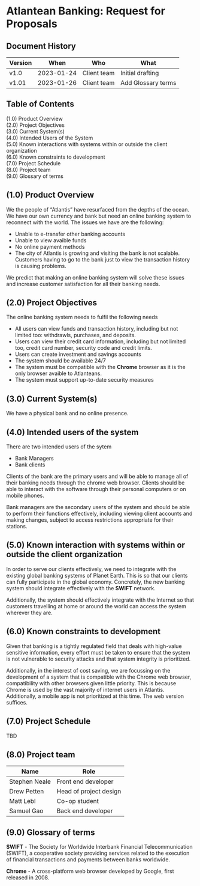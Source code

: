 Atlantean Banking: Request for Proposals
========================================

## Document History

| Version | When            | Who                    | What                                      |
| ---     | ---             | ---                    | ---                                       |
| v1.0    | 2023-01-24      | Client team            | Initial drafting                          |
| v1.01   | 2023-01-26      | Client team            | Add Glossary terms                        |

## Table of Contents

(1.0) Product Overview  
(2.0) Project Objectives  
(3.0) Current System(s)  
(4.0) Intended Users of the System  
(5.0) Known interactions with systems within or outside the client organization  
(6.0) Known constraints to development  
(7.0) Project Schedule  
(8.0) Project team  
(9.0) Glossary of terms  

## (1.0) Product Overview

We the people of “Atlantis” have resurfaced from the depths of the ocean. We have our own currency and bank but need an online banking system to reconnect with the world. The issues we have are the following:

- Unable to e-transfer other banking accounts
- Unable to view avaible funds
- No online payment methods
- The city of Atlantis is growing and visiting the bank is not scalable. Customers having to go to the bank just to view the transaction history is causing problems. 

We predict that making an online banking system will solve these issues and increase customer satisfaction for all their banking needs. 

## (2.0) Project Objectives

The online banking system needs to fulfil the following needs

- All users can view funds and transaction history, including but not limited too: withdrawls, purchases, and deposits. 
- Users can view their credit card information, including but not limited too, credit card number, security code and credit limits.
- Users can create investment and savings accounts
- The system should be available 24/7
- The system must be compatible with the **Chrome** browser as it is the only browser avaible to Atlanteans.
- The system must support up-to-date security measures

## (3.0) Current System(s)

We have a physical bank and no online presence.

## (4.0) Intended users of the system

There are two intended users of the sytem
- Bank Managers
- Bank clients

 Clients of the bank are the primary users and will be able to manage all of their banking needs through the chrome web browser. Clients should be able to interact with the software through their personal computers or on mobile phones.
 
 Bank managers are the secondary users of the system and should be able to perform their functions effectively, including viewing client accounts and making changes, subject to access restrictions appropriate for their stations.
 

## (5.0) Known interaction with systems within or outside the client organization

In order to serve our clients effectively, we need to integrate with the existing global banking
systems of Planet Earth. This is so that our clients can fully participate in the global economy.
Concretely, the new banking system should integrate effectively with the **SWIFT** network.

Additionally, the system should effectively integrate with the Internet so that customers travelling
at home or around the world can access the system wherever they are.

## (6.0) Known constraints to development

Given that banking is a tightly regulated field that deals with high-value sensitive information,
every effort must be taken to ensure that the system is not vulnerable to security attacks and
that system integrity is prioritized.

Additionally, in the interest of cost saving, we are focussing on the development of a system that
is compatible with the Chrome web browser, compatibility with other browsers given little priority.
This is because Chrome is used by the vast majority of internet users in Atlantis. Additionally,
a mobile app is not prioritized at this time. The web version suffices.

## (7.0) Project Schedule

TBD

## (8.0) Project team

| Name          | Role                        |
| ---           | ---                         |
| Stephen Neale | Front end developer         |
| Drew Petten   | Head of project design      |
| Matt Lebl     | Co-op student               |
| Samuel Gao    | Back end developer          |

## (9.0) Glossary of terms

**SWIFT** - The Society for Worldwide Interbank Financial Telecommunication (SWIFT), a cooperative society providing services related to the execution of financial transactions and payments between banks worldwide.

**Chrome** - A cross-platform web browser developed by Google, first released in 2008.


